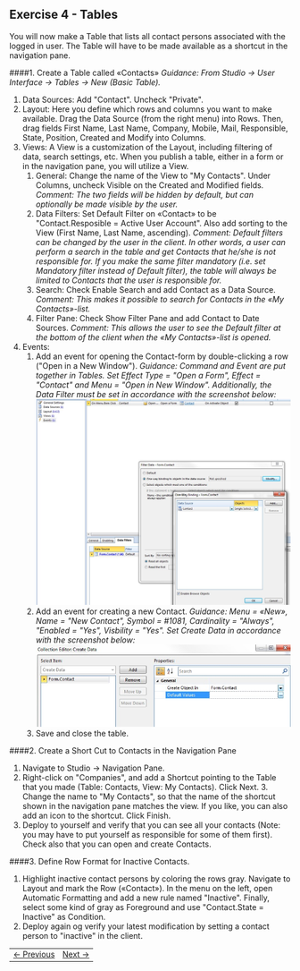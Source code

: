 ## Exercise 4 - Tables
You will now make a Table that lists all contact persons associated with the logged in user. The Table will have to be made available as a shortcut in the navigation pane.

####1. Create a Table called «Contacts»
*Guidance: From Studio -> User Interface -> Tables -> New (Basic Table).*
1. Data Sources: Add "Contact". Uncheck "Private".
2. Layout: Here you define which rows and columns you want to make available. Drag the Data Source (from the right menu) into Rows. Then, drag fields First Name, Last Name, Company, Mobile, Mail, Responsible, State, Position, Created and Modify into Columns.
3. Views: A View is a customization of the Layout, including filtering of data, search settings, etc. When you publish a table, either in a form or in the navigation pane, you will utilize a View.
   1. General: Change the name of the View to "My Contacts". Under Columns, uncheck Visible on the Created and Modified fields.
      *Comment: The two fields will be hidden by default, but can optionally be made visible by the user.*
   2. Data Filters: Set Default Filter on «Contact» to be "Contact.Resposible = Active User Account". Also add sorting to the View (First Name, Last Name, ascending).
      *Comment: Default filters can be changed by the user in the client. In other words, a user can perform a search in the table and get Contacts that he/she is not responsible for. If you make the same filter mandatory (i.e. set Mandatory filter instead of Default filter), the table will always be limited to Contacts that the user is responsible for.*
   3. Search: Check Enable Search and add Contact as a Data Source.
     *Comment: This makes it possible to search for Contacts in the «My Contacts»-list.*
   4. Filter Pane: Check Show Filter Pane and add Contact to Date Sources.
      *Comment: This allows the user to see the Default filter at the bottom of the client when the «My Contacts»-list is opened.*
4. Events:
   1. Add an event for opening the Contact-form by double-clicking a row ("Open in a New Window").
      *Guidance: Command and Event are put together in Tables. Set Effect Type = "Open a Form", Effect = "Contact" and Menu = "Open in New Window". Additionally, the Data Filter must be set in accordance with the screenshot below:*
   ![oppg4fig1.JPG](media/oppg4fig1.JPG)
   2. Add an event for creating a new Contact.
      *Guidance: Menu = «New», Name = "New Contact", Symbol = #1081, Cardinality = "Always", "Enabled = "Yes", Visbility = "Yes". Set Create Data in accordance with the screenshot below:*
   ![oppg4fig2.JPG](media/oppg4fig2.JPG)
   3. Save and close the table.
   
####2. Create a Short Cut to Contacts in the Navigation Pane
1. Navigate to Studio -> Navigation Pane. 
2. Right-click on "Companies", and add a Shortcut pointing to the Table that you made (Table: Contacts, View: My Contacts). Click Next. 3. Change the name to "My Contacts", so that the name of the shortcut shown in the navigation pane matches the view. If you like, you can also add an icon to the shortcut. Click Finish.
4. Deploy to yourself and verify that you can see all your contacts (Note: you may have to put yourself as responsible for some of them first). Check also that you can open and create Contacts.

####3. Define Row Format for Inactive Contacts. 
1. Highlight inactive contact persons by coloring the rows gray. Navigate to Layout and mark the Row («Contact»). In the menu on the left, open Automatic Formatting and add a new rule named "Inactive". Finally, select some kind of gray as Foreground and use "Contact.State = Inactive" as Condition.
2. Deploy again og verify your latest modification by setting a contact person to "inactive" in the client.


<table>
   <tr><td><a href="exercise-03.md"><- Previous</a></td><td align="right"><a href="exercise-04.md">Next -></a></td></tr>
</table>

